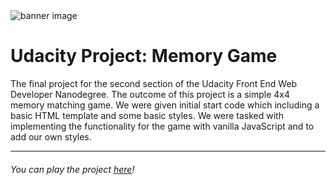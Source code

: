 <img src="https://raw.githubusercontent.com/mileslemon/Udacity-Pixel-Maker/master/img/memory_game_banner.jpg" alt="banner image">

# Udacity Project: Memory Game

The final project for the second section of the Udacity Front End Web Developer Nanodegree. The outcome of this project is a simple 4x4 memory matching game. We were given initial start code which including a basic HTML template and some basic styles. We were tasked with implementing the functionality for the game with vanilla JavaScript and to add our own styles.

---

###### You can play the project <a href="https://mileslemon.github.io/udacity-memory-game/">here</a>!

